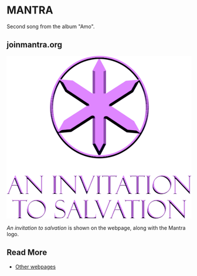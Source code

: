 # MANTRA

Second song from the album "Amo".

## joinmantra.org

![Mantra logo with the phrase "An Invitation to Salvation"](../../Resources/other-webpages/joinmantra.org/20180810062921.png)

*An invitation to salvation* is shown on the webpage, along with the Mantra logo.

## Read More

- [Other webpages](../other-webpages)